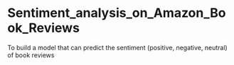 # Sentiment_analysis_on_Amazon_Book_Reviews
To build a model that can predict the sentiment (positive, negative, neutral) of book reviews

